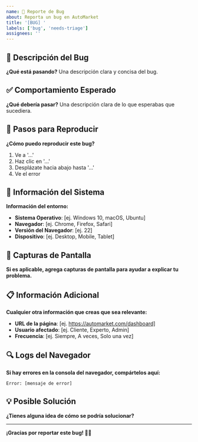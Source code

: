 ```yaml
---
name: 🐛 Reporte de Bug
about: Reporta un bug en AutoMarket
title: '[BUG] '
labels: ['bug', 'needs-triage']
assignees: ''
---
```


## 🐛 Descripción del Bug

**¿Qué está pasando?**
Una descripción clara y concisa del bug.

## ✅ Comportamiento Esperado

**¿Qué debería pasar?**
Una descripción clara de lo que esperabas que sucediera.

## 🔄 Pasos para Reproducir

**¿Cómo puedo reproducir este bug?**

1. Ve a '...'
2. Haz clic en '...'
3. Desplázate hacia abajo hasta '...'
4. Ve el error

## 📱 Información del Sistema

**Información del entorno:**

- **Sistema Operativo**: [ej. Windows 10, macOS, Ubuntu]
- **Navegador**: [ej. Chrome, Firefox, Safari]
- **Versión del Navegador**: [ej. 22]
- **Dispositivo**: [ej. Desktop, Mobile, Tablet]

## 📸 Capturas de Pantalla

**Si es aplicable, agrega capturas de pantalla para ayudar a explicar tu problema.**

## 📋 Información Adicional

**Cualquier otra información que creas que sea relevante:**

- **URL de la página**: [ej. https://automarket.com/dashboard]
- **Usuario afectado**: [ej. Cliente, Experto, Admin]
- **Frecuencia**: [ej. Siempre, A veces, Solo una vez]

## 🔍 Logs del Navegador

**Si hay errores en la consola del navegador, compártelos aquí:**

```
Error: [mensaje de error]
```

## 💡 Posible Solución

**¿Tienes alguna idea de cómo se podría solucionar?**

---

**¡Gracias por reportar este bug! 🐛✨**



